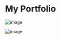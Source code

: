 # My Portfolio

![image](https://github.com/VatsalDoshi/Personal-Portfolio/assets/114709734/b8bedf37-ee01-4d55-b128-acd2a1053d5b)

![image](https://github.com/VatsalDoshi/Personal-Portfolio/assets/114709734/05b031fd-62ec-4de7-9e0b-beaf92c89ed0)

